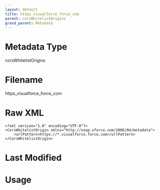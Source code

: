 ```yaml
---
layout: default
title: https_visualforce_force_com
parent: corsWhitelistOrigins
grand_parent: Metadata
---
```

# Metadata Type
corsWhitelistOrigins


# Filename 
https_visualforce_force_com


# Raw XML
```
<?xml version="1.0" encoding="UTF-8"?>
<CorsWhitelistOrigin xmlns="http://soap.sforce.com/2006/04/metadata">
    <urlPattern>https://*.visualforce.force.com</urlPattern>
</CorsWhitelistOrigin>
```


# Last Modified


# Usage

